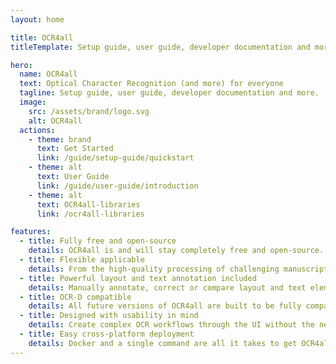 ```yaml
---
layout: home

title: OCR4all
titleTemplate: Setup guide, user guide, developer documentation and more.

hero:
  name: OCR4all
  text: Optical Character Recognition (and more) for everyone
  tagline: Setup guide, user guide, developer documentation and more.
  image:
    src: /assets/brand/logo.svg
    alt: OCR4all
  actions:
    - theme: brand
      text: Get Started
      link: /guide/setup-guide/quickstart
    - theme: alt
      text: User Guide
      link: /guide/user-guide/introduction
    - theme: alt
      text: OCR4all-libraries
      link: /ocr4all-libraries

features:
  - title: Fully free and open-source
    details: OCR4all is and will stay completely free and open-source. No subscriptions, paywalled features or private code.
  - title: Flexible applicable
    details: From the high-quality processing of challenging manuscripts to the mass full-text recognition of printings
  - title: Powerful layout and text annotation included
    details: Manually annotate, correct or compare layout and text elements using the powerful LAREX editor.
  - title: OCR-D compatible
    details: All future versions of OCR4all are built to be fully compatible with the OCR-D ecosystem
  - title: Designed with usability in mind
    details: Create complex OCR workflows through the UI without the need of interacting with code or command line interfaces.
  - title: Easy cross-platform deployment
    details: Docker and a single command are all it takes to get OCR4all up and running, regardless of your operating system.
---
```

